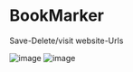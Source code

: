 # BookMarker
Save-Delete/visit website-Urls

![image](https://github.com/NourAlaassarr/BookMarker/assets/104293377/5d9d2d8b-83df-4f3c-9e28-dc04916471aa)
![image](https://github.com/NourAlaassarr/BookMarker/assets/104293377/11a997ca-a204-4957-82f7-de36b97a441e)

